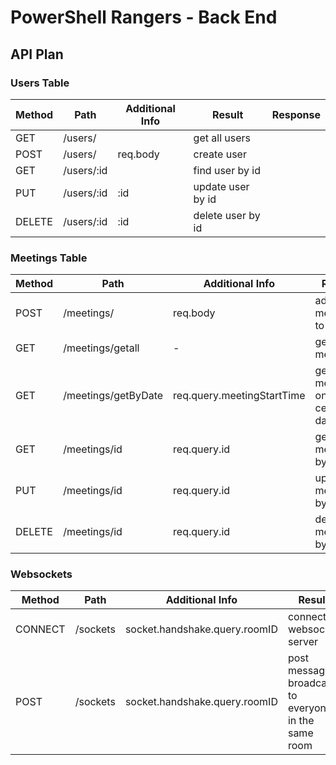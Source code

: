 # PowerShell Rangers - Back End

## API Plan

### Users Table

| Method | Path       | Additional Info | Result            | Response |
| ------ | ---------- | --------------- | ----------------- | -------- |
| GET    | /users/    |                 | get all users     |          |
| POST   | /users/    | req.body        | create user       |          |
| GET    | /users/:id |                 | find user by id   |          |
| PUT    | /users/:id | :id             | update user by id |          |
| DELETE | /users/:id | :id             | delete user by id |          |

### Meetings Table

| Method | Path                | Additional Info            | Result                             | Response |
| ------ | ------------------- | -------------------------- | ---------------------------------- | -------- |
| POST   | /meetings/          | req.body                   | add meeting to db                  |          |
| GET    | /meetings/getall    | -                          | get all meetings                   |          |
| GET    | /meetings/getByDate | req.query.meetingStartTime | get all meetings on a certain date |          |
| GET    | /meetings/id        | req.query.id               | get meeting by id                  |          |
| PUT    | /meetings/id        | req.query.id               | update meeting by id               |          |
| DELETE | /meetings/id        | req.query.id               | delete meeting by id               |          |

### Websockets

| Method  | Path     | Additional Info               | Result                                               | Response |
| ------- | -------- | ----------------------------- | ---------------------------------------------------- | -------- |
| CONNECT | /sockets | socket.handshake.query.roomID | connect to websocket server                          |          |
| POST    | /sockets | socket.handshake.query.roomID | post message, broadcast to everyone in the same room |          |
